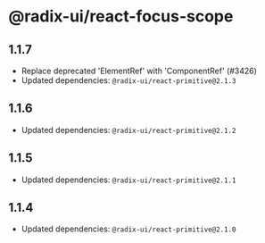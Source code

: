 # @radix-ui/react-focus-scope

## 1.1.7

- Replace deprecated 'ElementRef' with 'ComponentRef' (#3426)
- Updated dependencies: `@radix-ui/react-primitive@2.1.3`

## 1.1.6

- Updated dependencies: `@radix-ui/react-primitive@2.1.2`

## 1.1.5

- Updated dependencies: `@radix-ui/react-primitive@2.1.1`

## 1.1.4

- Updated dependencies: `@radix-ui/react-primitive@2.1.0`
